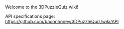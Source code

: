 Welcome to the 3DPuzzleQuiz wiki!

API specifications page: https://github.com/baconhoney/3DPuzzleQuiz/wiki/API
